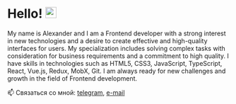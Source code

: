 # Hello! <img src="https://user-images.githubusercontent.com/65610825/158238209-02caa668-7252-42a7-9a6b-2107a48051d9.gif" width="25" height="25"/>

My name is Alexander and I am a Frontend developer with a strong interest in new technologies and a desire to create effective and high-quality interfaces for users. My specialization includes solving complex tasks with consideration for business requirements and a commitment to high quality. I have skills in technologies such as HTML5, CSS3, JavaScript, TypeScript, React, Vue.js, Redux, MobX, Git.
I am always ready for new challenges and growth in the field of Frontend development.

📫 Связаться со мной: [telegram](https://t.me/superior_aa), [e-mail](mailto:apkhanov.a.s@gmail.com)
